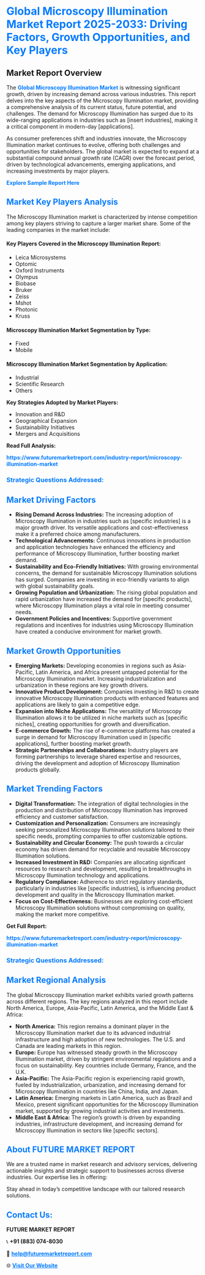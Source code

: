 <h1 style="color: #007BFF;">Global Microscopy Illumination Market Report 2025-2033: Driving Factors, Growth Opportunities, and Key Players</h1>

<section id="overview">
<h2>Market Report Overview</h2>
<p>The <a href="https://www.futuremarketreport.com/industry-report/microscopy-illumination-market" style="color: #007BFF; text-decoration: none;"><strong>Global Microscopy Illumination Market</strong></a> is witnessing significant growth, driven by increasing demand across various industries. This report delves into the key aspects of the Microscopy Illumination market, providing a comprehensive analysis of its current status, future potential, and challenges. The demand for Microscopy Illumination has surged due to its wide-ranging applications in industries such as [insert industries], making it a critical component in modern-day [applications].</p>
<p>As consumer preferences shift and industries innovate, the Microscopy Illumination market continues to evolve, offering both challenges and opportunities for stakeholders. The global market is expected to expand at a substantial compound annual growth rate (CAGR) over the forecast period, driven by technological advancements, emerging applications, and increasing investments by major players.</p>
</section>

<section id="overview">
<p><a href="https://www.futuremarketreport.com/request-sample/reportId=76854" style="color: #007BFF; text-decoration: none;"><strong>Explore Sample Report Here</strong></a></p>
</section>

<section id="key-players">
<h2 style="color: #007BFF;">Market Key Players Analysis</h2>
<p>The Microscopy Illumination market is characterized by intense competition among key players striving to capture a larger market share. Some of the leading companies in the market include:</p>
<h4>Key Players Covered in the Microscopy Illumination Report:</h4>
<ul><li>Leica Microsystems</li><li>Optomic</li><li>Oxford Instruments</li><li>Olympus</li><li>Biobase</li><li>Bruker</li><li>Zeiss</li><li>Mshot</li><li>Photonic</li><li>Kruss</li></ul>
<h4>Microscopy Illumination Market Segmentation by Type:</h4>
<ul><li>Fixed</li><li>Mobile</li></ul>

<h4>Microscopy Illumination Market Segmentation by Application:</h4>
<ul><li>Industrial</li><li>Scientific Research</li><li>Others</li></ul>
<p><strong>Key Strategies Adopted by Market Players:</strong></p>
<ul>
<li>Innovation and R&D</li>
<li>Geographical Expansion</li>
<li>Sustainability Initiatives</li>
<li>Mergers and Acquisitions</li>
</ul>
</section>

<section>
<p><strong>Read Full Analysis: </strong></p><a href="https://www.futuremarketreport.com/industry-report/microscopy-illumination-market" style="color: #007BFF; text-decoration: none;"><strong>https://www.futuremarketreport.com/industry-report/microscopy-illumination-market</strong></a>
<h3 style="color: #007BFF;">Strategic Questions Addressed:</h3>
</section>

<section id="driving-factors">
<h2 style="color: #007BFF;">Market Driving Factors</h2>
<ul>
<li><strong>Rising Demand Across Industries:</strong> The increasing adoption of Microscopy Illumination in industries such as [specific industries] is a major growth driver. Its versatile applications and cost-effectiveness make it a preferred choice among manufacturers.</li>
<li><strong>Technological Advancements:</strong> Continuous innovations in production and application technologies have enhanced the efficiency and performance of Microscopy Illumination, further boosting market demand.</li>
<li><strong>Sustainability and Eco-Friendly Initiatives:</strong> With growing environmental concerns, the demand for sustainable Microscopy Illumination solutions has surged. Companies are investing in eco-friendly variants to align with global sustainability goals.</li>
<li><strong>Growing Population and Urbanization:</strong> The rising global population and rapid urbanization have increased the demand for [specific products], where Microscopy Illumination plays a vital role in meeting consumer needs.</li>
<li><strong>Government Policies and Incentives:</strong> Supportive government regulations and incentives for industries using Microscopy Illumination have created a conducive environment for market growth.</li>
</ul>
</section>

<section id="growth-opportunities">
<h2 style="color: #007BFF;">Market Growth Opportunities</h2>
<ul>
<li><strong>Emerging Markets:</strong> Developing economies in regions such as Asia-Pacific, Latin America, and Africa present untapped potential for the Microscopy Illumination market. Increasing industrialization and urbanization in these regions are key growth drivers.</li>
<li><strong>Innovative Product Development:</strong> Companies investing in R&D to create innovative Microscopy Illumination products with enhanced features and applications are likely to gain a competitive edge.</li>
<li><strong>Expansion into Niche Applications:</strong> The versatility of Microscopy Illumination allows it to be utilized in niche markets such as [specific niches], creating opportunities for growth and diversification.</li>
<li><strong>E-commerce Growth:</strong> The rise of e-commerce platforms has created a surge in demand for Microscopy Illumination used in [specific applications], further boosting market growth.</li>
<li><strong>Strategic Partnerships and Collaborations:</strong> Industry players are forming partnerships to leverage shared expertise and resources, driving the development and adoption of Microscopy Illumination products globally.</li>
</ul>
</section>

<section id="trending-factors">
<h2 style="color: #007BFF;">Market Trending Factors</h2>
<ul>
<li><strong>Digital Transformation:</strong> The integration of digital technologies in the production and distribution of Microscopy Illumination has improved efficiency and customer satisfaction.</li>
<li><strong>Customization and Personalization:</strong> Consumers are increasingly seeking personalized Microscopy Illumination solutions tailored to their specific needs, prompting companies to offer customizable options.</li>
<li><strong>Sustainability and Circular Economy:</strong> The push towards a circular economy has driven demand for recyclable and reusable Microscopy Illumination solutions.</li>
<li><strong>Increased Investment in R&D:</strong> Companies are allocating significant resources to research and development, resulting in breakthroughs in Microscopy Illumination technology and applications.</li>
<li><strong>Regulatory Compliance:</strong> Adherence to strict regulatory standards, particularly in industries like [specific industries], is influencing product development and quality in the Microscopy Illumination market.</li>
<li><strong>Focus on Cost-Effectiveness:</strong> Businesses are exploring cost-efficient Microscopy Illumination solutions without compromising on quality, making the market more competitive.</li>
</ul>
</section>

<section>
<p><strong>Get Full Report: </strong></p><a href="https://www.futuremarketreport.com/industry-report/microscopy-illumination-market" style="color: #007BFF; text-decoration: none;"><strong>https://www.futuremarketreport.com/industry-report/microscopy-illumination-market</strong></a>
<h3 style="color: #007BFF;">Strategic Questions Addressed:</h3>
</section>


<section id="regional-analysis">
<h2 style="color: #007BFF;">Market Regional Analysis</h2>
<p>The global Microscopy Illumination market exhibits varied growth patterns across different regions. The key regions analyzed in this report include North America, Europe, Asia-Pacific, Latin America, and the Middle East & Africa:</p>
<ul>
<li><strong>North America:</strong> This region remains a dominant player in the Microscopy Illumination market due to its advanced industrial infrastructure and high adoption of new technologies. The U.S. and Canada are leading markets in this region.</li>
<li><strong>Europe:</strong> Europe has witnessed steady growth in the Microscopy Illumination market, driven by stringent environmental regulations and a focus on sustainability. Key countries include Germany, France, and the U.K.</li>
<li><strong>Asia-Pacific:</strong> The Asia-Pacific region is experiencing rapid growth, fueled by industrialization, urbanization, and increasing demand for Microscopy Illumination in countries like China, India, and Japan.</li>
<li><strong>Latin America:</strong> Emerging markets in Latin America, such as Brazil and Mexico, present significant opportunities for the Microscopy Illumination market, supported by growing industrial activities and investments.</li>
<li><strong>Middle East & Africa:</strong> The region’s growth is driven by expanding industries, infrastructure development, and increasing demand for Microscopy Illumination in sectors like [specific sectors].</li>
</ul>
</section>

<footer>
<h2 style="color: #007BFF;">About FUTURE MARKET REPORT</h2>
<p>We are a trusted name in market research and advisory services, delivering actionable insights and strategic support to businesses across diverse industries. Our expertise lies in offering:</p>

<p>Stay ahead in today’s competitive landscape with our tailored research solutions.</p>

<h2 style="color: #007BFF;">Contact Us:</h2>
<p><strong>FUTURE MARKET REPORT</strong></p>
<p>📞 <strong>+91 (883) 074-8030</strong></p>
<p>📧 <strong><a href="mailto:help@futuremarketreport.com" style="color: #007BFF;">help@futuremarketreport.com</a></strong></p>
<p>🌐 <strong><a href="https://www.futuremarketreport.com/" style="color: #007BFF;">Visit Our Website</a></strong></p>
</footer>